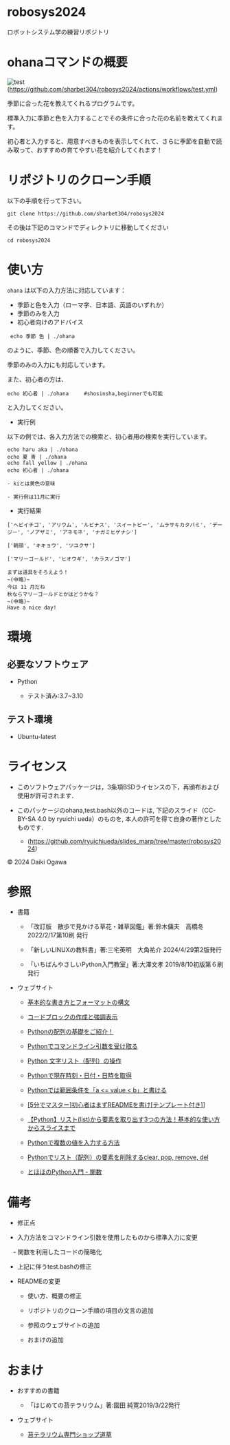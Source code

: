 # robosys2024

ロボットシステム学の練習リポジトリ


# ohanaコマンドの概要

![test](https://github.com/sharbet304/robosys2024/actions/workflows/test.yml/badge.svg)(https://github.com/sharbet304/robosys2024/actions/workflows/test.yml)

季節に合った花を教えてくれるプログラムです。 

標準入力に季節と色を入力することでその条件に合った花の名前を教えてくれます。

初心者と入力すると、用意すべきものを表示してくれて、さらに季節を自動で読み取って、おすすめの育てやすい花を紹介してくれます！

# リポジトリのクローン手順

以下の手順を行って下さい。

```
git clone https://github.com/sharbet304/robosys2024
```

その後は下記のコマンドでディレクトリに移動してください

```
cd robosys2024
```

# 使い方

`ohana` は以下の入力方法に対応しています：

 - 季節と色を入力（ローマ字、日本語、英語のいずれか）
 - 季節のみを入力
 - 初心者向けのアドバイス

```
 echo 季節 色 | ./ohana
```

のように、季節、色の順番で入力してください。

季節のみの入力にも対応しています。

また、初心者の方は、

```
echo 初心者 | ./ohana　　　#shosinsha,beginnerでも可能
```

と入力してください。


 - 実行例

以下の例では、各入力方法での検索と、初心者用の検索を実行しています。

```
echo haru aka | ./ohana
echo 夏 青 | ./ohana
echo fall yellow | ./ohana
echo 初心者 | ./ohana
```

    - kiとは黄色の意味
 
    - 実行例は11月に実行

 - 実行結果

```
['ヘビイチゴ', 'アリウム', 'ルピナス', 'スイートピー', 'ムラサキカタバミ', 'デージー', 'ノアザミ', 'アネモネ', 'ナガミヒゲナシ']
```

```
['朝顔', 'キキョウ', 'ツユクサ']
```

```
['マリーゴールド', 'ヒオウギ', 'カラスノゴマ']
```

```
まずは道具をそろえよう！
~(中略)~
今は 11 月だね
秋ならマリーゴールドとかはどうかな？
~(中略)~
Have a nice day!
```

# 環境

## 必要なソフトウェア

- Python

  - テスト済み:3.7~3.10

## テスト環境

- Ubuntu-latest 

# ライセンス

- このソフトウェアパッケージは，3条項BSDライセンスの下，再頒布および使用が許可されます．

- このパッケージのohana,test.bash以外のコードは, 下記のスライド（CC-BY-SA 4.0 by ryuichi ueda）のものを, 本人の許可を得て自身の著作としたものです.
  - (https://github.com/ryuichiueda/slides_marp/tree/master/robosys2024)

© 2024 Daiki Ogawa


# 参照

- 書籍

  - 「改訂版　散歩で見かける草花・雑草図鑑」著:鈴木傭夫　高橋冬 2022/2/17第10刷	発行

  - 「新しいLINUXの教科書」著:三宅英明　大角祐介 2024/4/29第2版発行

  - 「いちばんやさしいPython入門教室」著:大澤文孝 2019/8/10初版第６刷発行

- ウェブサイト

  - [基本的な書き方とフォーマットの構文]( https://docs.github.com/ja/get-started/writing-on-github/getting-started-with-writing-and-formatting-on-github/basic-writing-and-formatting-syntax#quoting-code )

  - [コードブロックの作成と強調表示](https://docs.github.com/ja/get-started/writing-on-github/working-with-advanced-formatting/creating-and-highlighting-code-blocks)

  - [Pythonの配列の基礎をご紹介！](https://techplay.jp/column/462)

  - [Pythonでコマンドライン引数を受け取る](https://qiita.com/taashi/items/07bf75201a074e208ae5)

  - [Python 文字リスト（配列）の操作](https://qiita.com/HajimeKawahara/items/02c288667f0a893e8761)

  - [Pythonで現在時刻・日付・日時を取得](https://note.nkmk.me/python-datetime-now-today/)

  - [Pythonでは範囲条件を「a \<= value \< b」と書ける](https://qiita.com/tag1216/items/de47009599cf592a222d)

  - [\[5分でマスター\]初心者はまずREADMEを書け\[テンプレート付き\]](https://qiita.com/Canard_engineer_c_cpp/items/81ce4e53881138dbf37f)]

  - [【Python】リスト(list)から要素を取り出す3つの方法！基本的な使い方からスライスまで](https://trends.codecamp.jp/blogs/media/column315)

  - [Pythonで複数の値を入力する方法](https://qiita.com/863/items/b970d2f376c1e16c921b)

  - [Pythonでリスト（配列）の要素を削除するclear, pop, remove, del](https://note.nkmk.me/python-list-clear-pop-remove-del/)

  - [とほほのPython入門 - 関数](https://www.tohoho-web.com/python/function.html)

# 備考

 - 修正点

  - 入力方法をコマンドライン引数を使用したものから標準入力に変更

　- 関数を利用したコードの簡略化

  - 上記に伴うtest.bashの修正
 
  - READMEの変更

    - 使い方、概要の修正

    - リポジトリのクローン手順の項目の文言の追加

    - 参照のウェブサイトの追加

    - おまけの追加

# おまけ

 - おすすめの書籍

   - 「はじめての苔テラリウム」著:園田 純寛2019/3/22発行

 - ウェブサイト

   - [苔テラリウム専門ショップ道草](https://www.kokenomori.com/?srsltid=AfmBOoqkH1xqP4RdZciIIo9uxqOom7iDJ7LwZf6AAGc_12GmEo_Nc-Qg)




